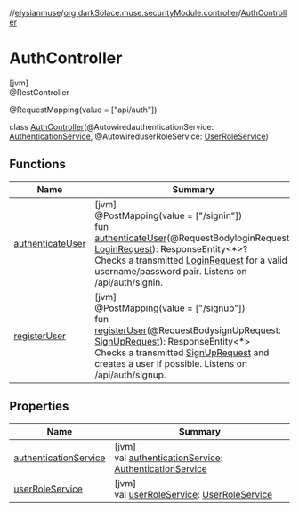 //[elysianmuse](../../../index.md)/[org.darkSolace.muse.securityModule.controller](../index.md)/[AuthController](index.md)

# AuthController

[jvm]\
@RestController

@RequestMapping(value = ["api/auth"])

class [AuthController](index.md)(@AutowiredauthenticationService: [AuthenticationService](../../org.darkSolace.muse.securityModule.service/-authentication-service/index.md), @AutowireduserRoleService: [UserRoleService](../../org.darkSolace.muse.userModule.service/-user-role-service/index.md))

## Functions

| Name | Summary |
|---|---|
| [authenticateUser](authenticate-user.md) | [jvm]<br>@PostMapping(value = ["/signin"])<br>fun [authenticateUser](authenticate-user.md)(@RequestBodyloginRequest: [LoginRequest](../../org.darkSolace.muse.securityModule.model/-login-request/index.md)): ResponseEntity&lt;*&gt;?<br>Checks a transmitted [LoginRequest](../../org.darkSolace.muse.securityModule.model/-login-request/index.md) for a valid username/password pair. Listens on /api/auth/signin. |
| [registerUser](register-user.md) | [jvm]<br>@PostMapping(value = ["/signup"])<br>fun [registerUser](register-user.md)(@RequestBodysignUpRequest: [SignUpRequest](../../org.darkSolace.muse.securityModule.model/-sign-up-request/index.md)): ResponseEntity&lt;*&gt;<br>Checks a transmitted [SignUpRequest](../../org.darkSolace.muse.securityModule.model/-sign-up-request/index.md) and creates a user if possible. Listens on /api/auth/signup. |

## Properties

| Name | Summary |
|---|---|
| [authenticationService](authentication-service.md) | [jvm]<br>val [authenticationService](authentication-service.md): [AuthenticationService](../../org.darkSolace.muse.securityModule.service/-authentication-service/index.md) |
| [userRoleService](user-role-service.md) | [jvm]<br>val [userRoleService](user-role-service.md): [UserRoleService](../../org.darkSolace.muse.userModule.service/-user-role-service/index.md) |
